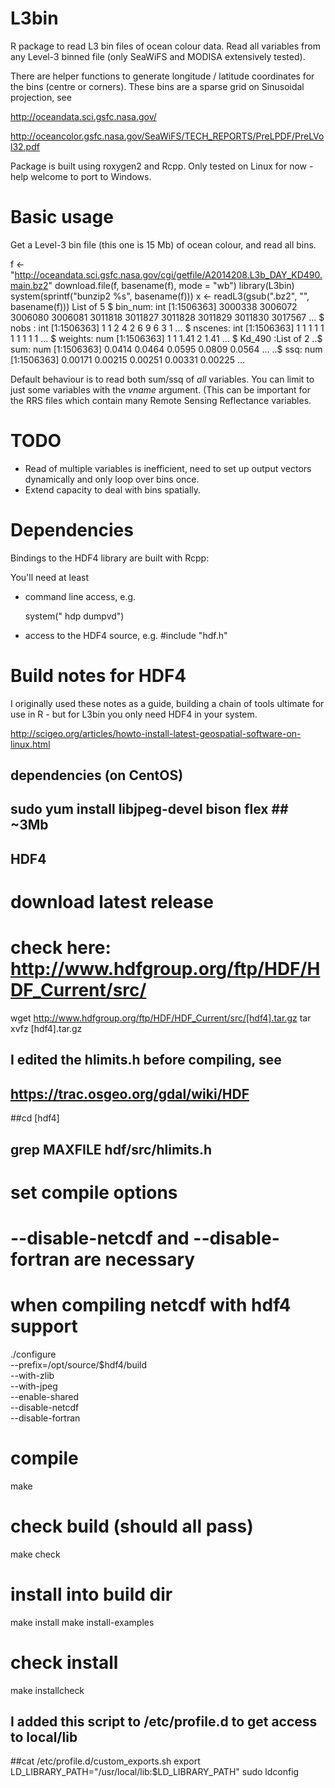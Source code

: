 L3bin
=====

R package to read L3 bin files of ocean colour data. Read all variables from any Level-3 binned file (only SeaWiFS and 
MODISA extensively tested). 

There are helper functions to generate longitude / latitude coordinates for the bins (centre or corners). These bins
are a sparse grid on Sinusoidal projection, see 

http://oceandata.sci.gsfc.nasa.gov/

http://oceancolor.gsfc.nasa.gov/SeaWiFS/TECH_REPORTS/PreLPDF/PreLVol32.pdf

Package is built using roxygen2 and Rcpp. Only tested on Linux for now - help welcome to port to Windows. 

Basic usage
====

Get a Level-3 bin file  (this one is 15 Mb) of ocean colour, and read all bins. 

f <- "http://oceandata.sci.gsfc.nasa.gov/cgi/getfile/A2014208.L3b_DAY_KD490.main.bz2"
download.file(f, basename(f), mode = "wb")
library(L3bin)
system(sprintf("bunzip2 %s", basename(f)))
x <- readL3(gsub(".bz2", "", basename(f)))
List of 5
 $ bin_num: int [1:1506363] 3000338 3006072 3006080 3006081 3011818 3011827 3011828 3011829 3011830 3017567 ...
 $ nobs   : int [1:1506363] 1 1 2 4 2 6 9 6 3 1 ...
 $ nscenes: int [1:1506363] 1 1 1 1 1 1 1 1 1 1 ...
 $ weights: num [1:1506363] 1 1 1.41 2 1.41 ...
 $ Kd_490 :List of 2
  ..$ sum: num [1:1506363] 0.0414 0.0464 0.0595 0.0809 0.0564 ...
  ..$ ssq: num [1:1506363] 0.00171 0.00215 0.00251 0.00331 0.00225 ...
  
Default behaviour is to read both sum/ssq of *all* variables. You can limit to just some variables with the *vname* argument. (This can
be important for the RRS files which contain many Remote Sensing Reflectance variables. 

TODO
====
- Read of multiple variables is inefficient, need to set up output vectors dynamically and only loop over bins once. 
- Extend capacity to deal with bins spatially. 

Dependencies
====

Bindings to the HDF4 library are built with Rcpp: 

You'll need at least 

- command line access, e.g. 

   system(" hdp dumpvd")

- access to the HDF4 source, e.g. 
#include "hdf.h"


Build notes for HDF4
=====
I originally used these notes as a guide, building a chain of tools ultimate for use in R - but for L3bin 
you only need HDF4 in your system. 

http://scigeo.org/articles/howto-install-latest-geospatial-software-on-linux.html

## dependencies (on CentOS)
## sudo yum install libjpeg-devel bison flex ## ~3Mb

## HDF4
# download latest release
# check here: http://www.hdfgroup.org/ftp/HDF/HDF_Current/src/
wget http://www.hdfgroup.org/ftp/HDF/HDF_Current/src/[hdf4].tar.gz
tar xvfz [hdf4].tar.gz

## I edited the hlimits.h before compiling, see 
## https://trac.osgeo.org/gdal/wiki/HDF
##cd [hdf4]
## grep MAXFILE hdf/src/hlimits.h


# set compile options
# --disable-netcdf and --disable-fortran are necessary
# when compiling netcdf with hdf4 support
./configure \
  --prefix=/opt/source/$hdf4/build \
  --with-zlib \
  --with-jpeg \
  --enable-shared \
  --disable-netcdf \
  --disable-fortran

# compile
make 
# check build (should all pass)
make check
# install into build dir
make install
make install-examples
# check install
make installcheck

## I added this script to /etc/profile.d to get access to local/lib
##cat /etc/profile.d/custom_exports.sh
export LD_LIBRARY_PATH="/usr/local/lib:$LD_LIBRARY_PATH"
sudo ldconfig



